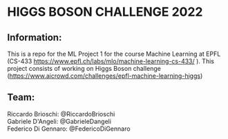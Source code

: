 # HIGGS BOSON CHALLENGE 2022

## Information:
This is a repo for the ML Project 1 for the course Machine Learning at EPFL (CS-433 https://www.epfl.ch/labs/mlo/machine-learning-cs-433/ ). This project consists of working on Higgs Boson challenge (https://www.aicrowd.com/challenges/epfl-machine-learning-higgs)

## Team:
Riccardo Brioschi: @RiccardoBrioschi  
Gabriele D'Angeli:  @GabrieleDangeli  
Federico Di Gennaro: @FedericoDiGennaro  
